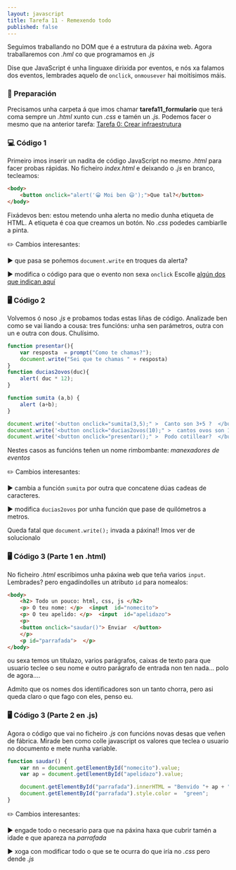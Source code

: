 ```yaml
---
layout: javascript
title: Tarefa 11 - Remexendo todo 
published: false
---
```

Seguimos traballando no DOM que é a estrutura da páxina web. Agora traballaremos con  _.hml_ co que programamos en _.js_ 

Dise que JavaScript é unha linguaxe dirixida por eventos, e nós xa falamos dos eventos, lembrades aquelo de `onclick`, `onmousever` hai moitísimos máis.

### 🧺 Preparación

Precisamos unha carpeta á que imos chamar **tarefa11_formulario** que terá coma sempre un *.html* xunto cun *.css* e tamén un *.js.* Podemos facer o mesmo que na anterior tarefa: [ Tarefa 0: Crear infraestrutura](../t0)


### 💻 Código 1 

Primeiro imos inserir un nadita de código JavaScript no mesmo _.html_  para facer probas rápidas. No ficheiro _index.html_ e deixando o _.js_ en branco, tecleamos:

```html
<body>
	<button onclick="alert('😀 Moi ben 😃');">Que tal?</button>
</body>
```

Fixádevos ben: estou metendo unha alerta no medio dunha etiqueta de HTML. A etiqueta é coa que creamos un botón. No _.css_ podedes cambiarlle a pinta.

 ✏️ Cambios interesantes: 

► que pasa se poñemos `document.write` en troques da alerta?

► modifica o código para que o evento non sexa `onclick` Escolle [algún dos que indican aquí](https://www.arkaitzgarro.com/javascript/capitulo-15.html)

### 🖥 Código 2

Volvemos ó noso _.js_ e probamos todas estas liñas de código. Analizade ben como se vai liando a cousa: tres funcións: unha sen parámetros, outra con un e outra con dous. Chulísimo.

```javascript
function presentar(){
	var resposta  = prompt("Como te chamas?");
	document.write("Sei que te chamas " + resposta)
}
function ducias2ovos(duc){
	alert( duc * 12);
} 

function sumita (a,b) {
	alert (a+b);
}

document.write('<button onclick="sumita(3,5);" >  Canto son 3+5 ?  </button>');
document.write('<button onclick="ducias2ovos(10);" >  cantos ovos son 10 ducias? </button>');
document.write('<button onclick="presentar();" >  Podo cotillear?  </button>');
```

Nestes casos as funcións teñen un nome rimbombante: *manexadores de eventos*

✏️ Cambios interesantes: 

► cambia a función `sumita` por outra que concatene dúas cadeas de caracteres.

► modifica `ducias2ovos` por unha función que pase de quilómetros a metros.

Queda fatal que `document.write();` invada a páxina!! Imos ver de solucionalo

### 🖥 Código 3 (Parte 1 en .html)

No ficheiro _.html_ escribimos unha páxina web que teña varios `input`. Lembrades? pero engadíndolles un atributo `id` para nomealos:

```html
<body>
	<h2> Todo un pouco: html, css, js </h2>
	<p> O teu nome: </p>  <input  id="nomecito">
	<p> O teu apelido: </p>  <input  id="apelidazo">
	<p>
	<button onclick="saudar()"> Enviar  </button>
	</p>
	<p id="parrafada">  </p>
</body>
``` 

ou sexa temos un  titulazo, varios parágrafos, caixas de texto para que usuario teclee o seu nome e outro parágrafo de entrada non ten nada... polo de agora....

 Admito que os nomes dos identificadores son un tanto chorra, pero asi queda claro o que fago con eles, penso eu.

### 🖥 Código 3 (Parte 2 en .js)

Agora o código que vai no ficheiro _.js_ con funcións novas desas que veñen de fábrica. Mirade ben como colle javascript os valores que teclea o usuario no documento e mete nunha variable. 

```javascript
function saudar() {
	var nn = document.getElementById("nomecito").value;
	var ap = document.getElementById("apelidazo").value;

	document.getElementById("parrafada").innerHTML = "Benvido "+ ap + ", " + nn ;
	document.getElementById("parrafada").style.color =  "green";
}
```

✏️ Cambios interesantes: 

► engade todo o necesario para que na páxina haxa que cubrir tamén a idade e que apareza na _parrafada_

► xoga con modificar todo o que se te ocurra do que iría no _.css_ pero dende _.js_





